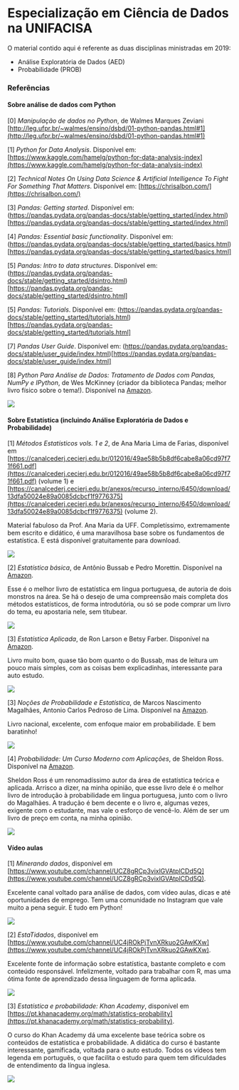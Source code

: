 # Especialização em Ciência de Dados na UNIFACISA
O material contido aqui é referente as duas disciplinas ministradas em 2019:

* Análise Exploratória de Dados (AED)
* Probabilidade (PROB)

### Referências

#### Sobre análise de dados com Python

[0] _Manipulação de dados no Python_, de Walmes Marques Zeviani [http://leg.ufpr.br/~walmes/ensino/dsbd/01-python-pandas.html#1](http://leg.ufpr.br/~walmes/ensino/dsbd/01-python-pandas.html#1)

[1] _Python for Data Analysis_. Disponível em: [https://www.kaggle.com/hamelg/python-for-data-analysis-index](https://www.kaggle.com/hamelg/python-for-data-analysis-index)

[2] _Technical Notes On Using Data Science & Artificial Intelligence To Fight For Something That Matters_. Disponível em: [https://chrisalbon.com/](https://chrisalbon.com/)

[3] _Pandas: Getting started_. Disponível em: (https://pandas.pydata.org/pandas-docs/stable/getting_started/index.html)[https://pandas.pydata.org/pandas-docs/stable/getting_started/index.html]

[4] _Pandas: Essential basic functionality_. Disponível em: (https://pandas.pydata.org/pandas-docs/stable/getting_started/basics.html)[https://pandas.pydata.org/pandas-docs/stable/getting_started/basics.html]

[5] _Pandas: Intro to data structures_. Disponível em: (https://pandas.pydata.org/pandas-docs/stable/getting_started/dsintro.html)[https://pandas.pydata.org/pandas-docs/stable/getting_started/dsintro.html]

[5] _Pandas: Tutorials_. Disponível em: (https://pandas.pydata.org/pandas-docs/stable/getting_started/tutorials.html)[https://pandas.pydata.org/pandas-docs/stable/getting_started/tutorials.html]

[7] _Pandas User Guide_. Disponível em: (https://pandas.pydata.org/pandas-docs/stable/user_guide/index.html)[https://pandas.pydata.org/pandas-docs/stable/user_guide/index.html]

[8] _Python Para Análise de Dados: Tratamento de Dados com Pandas, NumPy e IPython_, de Wes McKinney (criador da biblioteca Pandas; melhor livro físico sobre o tema!). Disponível na [Amazon](https://www.amazon.com.br/gp/product/8575226479/ref=as_li_tl?ie=UTF8&camp=1789&creative=9325&creativeASIN=8575226479&linkCode=as2&tag=novatec03-20).

![](https://s3.novatec.com.br/capas-ampliadas/capa-ampliada-9788575226476.jpg)

#### Sobre Estatística (incluindo Análise Exploratória de Dados e Probabilidade)

[1] _Métodos Estatísticos vols. 1 e 2_, de Ana Maria Lima de Farias, disponível em [https://canalcederj.cecierj.edu.br/012016/49ae58b5b8df6cabe8a06cd97f71f661.pdf](https://canalcederj.cecierj.edu.br/012016/49ae58b5b8df6cabe8a06cd97f71f661.pdf) (volume 1) e [https://canalcederj.cecierj.edu.br/anexos/recurso_interno/6450/download/13dfa50024e89a0085dcbcf1f9776375](https://canalcederj.cecierj.edu.br/anexos/recurso_interno/6450/download/13dfa50024e89a0085dcbcf1f9776375) (volume 2).

Material fabuloso da Prof. Ana Maria da UFF. Completíssimo, extremamente bem escrito e didático, é uma maravilhosa base sobre os fundamentos de estatística. E está disponível gratuitamente para download.

![](https://imgv2-2-f.scribdassets.com/img/document/371736354/original/f5980392b6/1556701804?v=1)

[2] _Estatística básica_, de Antônio Bussab e Pedro Morettin. Disponível na [Amazon](https://www.amazon.com.br/Estat%C3%ADstica-B%C3%A1sica-Wilton-Bussab/dp/8547220224).

Esse é o melhor livro de estatística em lingua portuguesa, de autoria de dois monstros na área. Se há o desejo de uma compreensão mais completa dos métodos estatísticos, de forma introdutória, ou só se pode comprar um livro do tema, eu apostaria nele, sem titubear.

![](https://images-na.ssl-images-amazon.com/images/I/41pOrXotc-L._SX346_BO1,204,203,200_.jpg)

[3] _Estatística Aplicada_, de Ron Larson e Betsy Farber. Disponível na [Amazon](https://www.amazon.com.br/Estat%C3%ADstica-aplicada-Ron-Larson/dp/8543004772/ref=sr_1_8?__mk_pt_BR=%C3%85M%C3%85%C5%BD%C3%95%C3%91&keywords=Estat%C3%ADstica&qid=1569526685&s=books&sr=1-8).

Livro muito bom, quase tão bom quanto o do Bussab, mas de leitura um pouco mais simples, com as coisas bem explicadinhas, interessante para auto estudo.

![](https://images-na.ssl-images-amazon.com/images/I/51WjWstL6BL._SX373_BO1,204,203,200_.jpg)


[3] _Noções de Probabilidade e Estatística_, de Marcos Nascimento Magalhães, Antonio Carlos Pedroso de Lima. Disponível na [Amazon](https://www.amazon.com.br/No%C3%A7%C3%B5es-Probabilidade-Estat%C3%ADstica-Nascimento-Magalh%C3%A3es/dp/8531406773/ref=sr_1_7?__mk_pt_BR=%C3%85M%C3%85%C5%BD%C3%95%C3%91&crid=33M51COSRYO0Q&keywords=probabilidade&qid=1569526942&s=books&sprefix=probab%2Cstripbooks%2C232&sr=1-7).

Livro nacional, excelente, com enfoque maior em probabilidade. E bem baratinho!

![](https://images-na.ssl-images-amazon.com/images/I/31KVPlAFsLL._SX344_BO1,204,203,200_.jpg)


[4] _Probabilidade: Um Curso Moderno com Aplicações_, de Sheldon Ross. Disponível na [Amazon](https://www.amazon.com.br/Probabilidade-Curso-Moderno-com-Aplica%C3%A7%C3%B5es/dp/8577806219/ref=sr_1_1?__mk_pt_BR=%C3%85M%C3%85%C5%BD%C3%95%C3%91&keywords=probabilidade&qid=1569527082&s=books&sr=1-1).

Sheldon Ross é um renomadíssimo autor da área de estatística teórica e aplicada. Arrisco a dizer, na minha opinião, que esse livro dele é o melhor livro de introdução à probabilidade em lingua portuguesa, junto com o livro do Magalhães. A tradução é bem decente e o livro e, algumas vezes, exigente com o estudante, mas vale o esforço de vencê-lo. Além de ser um livro de preço em conta, na minha opinião.

![](https://images-na.ssl-images-amazon.com/images/I/41Lm7b3vL4L._SX348_BO1,204,203,200_.jpg)


#### Vídeo aulas

[1] _Minerando dados_, disponível em [https://www.youtube.com/channel/UCZ8gRCp3vixlGVAtplCDd5Q](https://www.youtube.com/channel/UCZ8gRCp3vixlGVAtplCDd5Q).

Excelente canal voltado para análise de dados, com vídeo aulas, dicas e até oportunidades de emprego. Tem uma comunidade no Instagram que vale muito a pena seguir. E tudo em Python!

![](https://yt3.ggpht.com/a/AGF-l7_tvwg9kExvlMZI8YM4kBxAFtnlZ1PXZnls=s288-c-k-c0xffffffff-no-rj-mo)

[2] _EstaTidados_, disponível em [https://www.youtube.com/channel/UC4jROkPjTvnXRkuo2GAwKXw](https://www.youtube.com/channel/UC4jROkPjTvnXRkuo2GAwKXw).

Excelente fonte de informação sobre estatística, bastante completo e com conteúdo responsável. Infelizmente, voltado para trabalhar com R, mas uma ótima fonte de aprendizado dessa linguagem de forma aplicada.

![](https://yt3.ggpht.com/a/AGF-l79Qq9J1ajwxQIB_zAkqYda-KWMUKsN5jHding=s288-c-k-c0xffffffff-no-rj-mo)

[3] _Estatística e probabilidade: Khan Academy_, disponível em [https://pt.khanacademy.org/math/statistics-probability](https://pt.khanacademy.org/math/statistics-probability).

O curso do Khan Academy dá uma excelente base teórica sobre os conteúdos de estatística e probabilidade. A didática do curso é bastante interessante, gamificada, voltada para o auto estudo. Todos os vídeos tem legenda em português, o que facilita o estudo para quem tem dificuldades de entendimento da língua inglesa.

![](https://66.media.tumblr.com/f1bd3cd7e4b20dba634393462326859b/tumblr_inline_pcdui455cU1r8ovh1_540.png)
